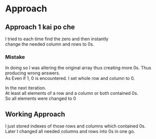 # Approach

## Approach 1 kai po che

I tried to each time find the zero and then instantly  
change the needed column and rows to 0s.

### Mistake

In doing so I was altering the original array thus creating more 0s.
Thus producing wrong answers.  
As Even if 1, 0 is encountered.
I set whole row and column to 0.

In the next iteration.  
At least all elements of a row and a column or both contained 0s.  
So all elements were changed to 0  

## Working Approach

I just stored indexes of those rows and columns which contained 0s.  
Later I changed all needed columns and rows into 0s in one go.  
